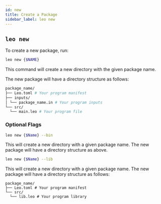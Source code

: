 ```yaml
---
id: new
title: Create a Package
sidebar_label: leo new
---
```


## `leo new`

To create a new package, run:
```bash
leo new {$NAME}
```


This command will create a new directory with the given package name.

The new package will have a directory structure as follows:
```bash
package_name/
├── Leo.toml # Your program manifest
├── inputs/ 
│ └── package_name.in # Your program inputs
└── src/    
  └── main.leo # Your program file
```

### Optional Flags
```bash
leo new {$Name} --bin
```
This will create a new directory with a given package name. The new package will have a directory structure as above.

```bash
leo new {$Name} --lib
```
This will create a new directory with a given package name. The new package will have a directory structure as follows:
```
package_name/
├── Leo.toml # Your program manifest
└── src/    
  └── lib.leo # Your program library
```
